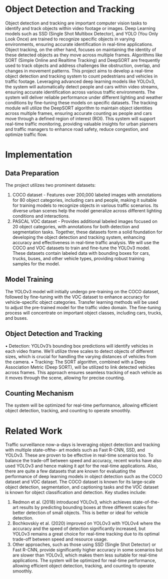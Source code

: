 # Object Detection and Tracking
Object detection and tracking are important computer vision tasks to identify and track objects
within video footage or images. Deep Learning models such as SSD (Single Shot Multibox Detector),
and YOLO (You Only Look Once) are trained to recognize specific objects in varying environments,
ensuring accurate identification in real-time applications. Object tracking, on the other hand, focuses
on maintaining the identity of these detected objects as they move across multiple frames. Algorithms
like SORT (Simple Online and Realtime Tracking) and DeepSORT are frequently used to track objects
and address challenges like obstruction, overlap, and changes in movement patterns. This project aims
to develop a real-time object detection and tracking system to count pedestrians and vehicles in traffic
footage. Leveraging advanced deep learning models like YOLOv3, the system will automatically detect
people and cars within video streams, ensuring accurate identification across various traffic environments.
The system will deliver reliable performance under different lighting and weather conditions by fine-tuning
these models on specific datasets. The tracking module will utilize the DeepSORT algorithm to maintain
object identities across multiple frames, ensuring accurate counting as people and cars move through a
defined region of interest (ROI). This system will support real-time traffic monitoring, providing valuable
insights for urban planners and traffic managers to enhance road safety, reduce congestion, and optimize
traffic flow.

# Implementation

## Data Preparation
The project utilizes two prominent datasets:
1. COCO dataset - Features over 200,000 labeled images with annotations for 80 object categories,
including cars and people, making it suitable for training models to recognize objects in various
traffic scenarios. Its diverse urban scenes help the model generalize across different lighting
conditions and interactions.
2. PASCAL VOC dataset - Provides additional labeled images focused on 20 object categories,
with annotations for both detection and segmentation tasks.
Together, these datasets form a solid foundation for developing the object detection and tracking
system, enhancing accuracy and effectiveness in real-time traffic analysis.
We will use the COCO and VOC datasets to train and fine-tune the YOLOv3 model. These datasets
contain labeled data with bounding boxes for cars, trucks, buses, and other vehicle types, providing
robust training samples for the model.

## Model Training
The YOLOv3 model will initially undergo pre-training on the COCO dataset, followed by fine-tuning
with the VOC dataset to enhance accuracy for vehicle-specific object categories. Transfer learning
methods will be used to adjust the pre-trained model for the traffic video domain. The fine-tuning
process will concentrate on important object classes, including cars, trucks, and buses.

## Object Detection and Tracking
• Detection: YOLOv3’s bounding box predictions will identify vehicles in each video frame. We’ll
utilize three scales to detect objects of different sizes, which is crucial for handling the varying
distances of vehicles from the camera.
• Tracking: The SORT algorithm, combined with a Deep Association Metric (Deep SORT), will be
utilized to link detected vehicles across frames. This approach ensures seamless tracking of each
vehicle as it moves through the scene, allowing for precise counting.

## Counting Mechanism
The system will be optimized for real-time performance, allowing efficient object detection, tracking,
and counting to operate smoothly.

# Related Work
Traffic surveillance now-a-days is leveraging object detection and tracking with multiple state-ofthe-
art models such as Fast R-CNN, SSD, and YOLOv3. These are proven to be effective in real-time
scenarios too. To balance the trade-off between speed and accuracy, recent works have also used YOLOv3
and hence making it apt for the real-time applications. Also, there are quite a few datasets that are
known for evaluating the performance of deep learning models in object detection such as the COCO
dataset and VOC dataset. The COCO dataset is known for its large-scale object detection, segmentation,
and captioning tasks and the VOC dataset is known for object classification and detection.
Key studies include:
1. Redmon et al. (2018) introduced YOLOv3, which achieves state-of-the-art results by predicting
bounding boxes at three different scales for better detection of small objects. This is better or ideal
for vehicle detection.
2. Bochkovskiy et al. (2020) improved on YOLOv3 with YOLOv4 where the accuracy and the speed
of detection significantly increased, but YOLOv3 remains a great choice for real-time tracking due
to its optimal trade-off between speed and resource usage.
3. Other approaches, such as those using SSD (Single Shot Detector) or Fast R-CNN, provide significantly
higher accuracy in some scenarios but are slower than YOLOv3, which makes them less
suitable for real-time applications.
The system will be optimized for real-time performance, allowing efficient object detection, tracking,
and counting to operate smoothly.
